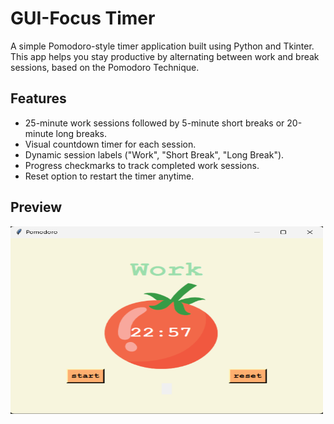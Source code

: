 # GUI-Focus Timer

A simple Pomodoro-style timer application built using Python and Tkinter. This app helps you stay productive by alternating between work and break sessions, based on the Pomodoro Technique.

## Features
- 25-minute work sessions followed by 5-minute short breaks or 20-minute long breaks.
- Visual countdown timer for each session.
- Dynamic session labels ("Work", "Short Break", "Long Break").
- Progress checkmarks to track completed work sessions.
- Reset option to restart the timer anytime.


## Preview

 <img src="images/pomodoro.png" alt="Screenshot 1" width="500" height="300">

